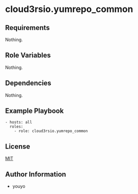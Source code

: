 # cloud3rsio.yumrepo_common

Requirements
------------

Nothing.

Role Variables
--------------

Nothing.

Dependencies
------------

Nothing.

Example Playbook
----------------

```
- hosts: all
  roles:
    - role: cloud3rsio.yumrepo_common
```

License
-------

[MIT](LICENSE)

Author Information
------------------

- youyo
